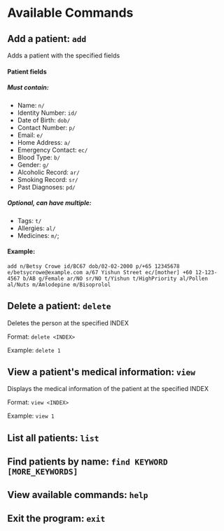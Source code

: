 # Available Commands

## Add a patient: `add`
Adds a patient with the specified fields
#### Patient fields
##### Must contain:
- Name: `n/`
- Identity Number: `id/`
- Date of Birth: `dob/`
- Contact Number: `p/`
- Email: `e/`
- Home Address: `a/`
- Emergency Contact: `ec/`
- Blood Type: `b/`
- Gender: `g/`
- Alcoholic Record: `ar/`
- Smoking Record: `sr/`
- Past Diagnoses: `pd/`



##### Optional, can have multiple:
- Tags: `t/`
- Allergies: `al/`
- Medicines: `m/`;

#### Example:
```
add n/Betsy Crowe id/BC67 dob/02-02-2000 p/+65 12345678 e/betsycrowe@example.com a/67 Yishun Street ec/[mother] +60 12-123-4567 b/AB g/Female ar/NO sr/NO t/Yishun t/HighPriority al/Pollen al/Nuts m/Amlodepine m/Bisoprolol
```


## Delete a patient: `delete`

Deletes the person at the specified INDEX

Format: `delete <INDEX>`

Example: `delete 1`

## View a patient's medical information: `view`

Displays the medical information of the patient at the specified INDEX

Format: `view <INDEX>`

Example: `view 1`

## List all patients: `list`
## Find patients by name: `find KEYWORD [MORE_KEYWORDS]`
## View available commands: `help`
## Exit the program: `exit`


